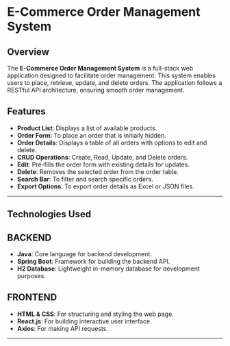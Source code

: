 # E-Commerce Order Management System

## Overview

The **E-Commerce Order Management System** is a full-stack web application designed to facilitate order management. This system enables users to place, retrieve, update, and delete orders. The application follows a RESTful API architecture, ensuring smooth order management.

## Features

- **Product List**: Displays a list of available products.
- **Order Form**: To place an order that is initially hidden.
- **Order Details**: Displays a table of all orders with options to edit and delete.
- **CRUD Operations**: Create, Read, Update, and Delete orders.
- **Edit**: Pre-fills the order form with existing details for updates.
- **Delete**: Removes the selected order from the order table.
- **Search Bar**: To filter and search specific orders.
- **Export Options**: To export order details as Excel or JSON files.

---

## Technologies Used 

## BACKEND
- **Java**: Core language for backend development.
- **Spring Boot**: Framework for building the backend API.
- **H2 Database**: Lightweight in-memory database for development purposes.

## FRONTEND
- **HTML & CSS**: For structuring and styling the web page.
- **React.js**: For building interactive user interface.
- **Axios**: For making API requests.

---
